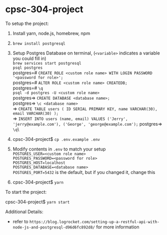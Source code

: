 # cpsc-304-project

To setup the project:

1. Install yarn, node.js, homebrew, npm

1. `brew install postgresql`

1. Setup Postgres Database on terminal, (`<variable>` indicates a variable you could fill in)\
   `brew services start postgresql`\
   `psql postgres`\
   postgres=# `CREATE ROLE <custom role name> WITH LOGIN PASSWORD '<password for role>';`\
   postgres=# `ALTER ROLE <custom role name> CREATEDB;`\
   postgres=# `\q`\
   `psql -d postgres -U <custom role name>`\
   postgres=> `CREATE DATABASE <database name>;`\
   postgres=> `\c <database name>`\
   <database name> =>
   `CREATE TABLE users ( ID SERIAL PRIMARY KEY, name VARCHAR(30), email VARCHAR(30) );`\
   <database name> =>
   `INSERT INTO users (name, email) VALUES ('Jerry', 'jerry@example.com'), ('George', 'george@example.com');`
   postgres=> `\q`\

1. cpsc-304-project\$ `cp .env.example .env`

1. Modify contents in `.env` to match your setup\
   `POSTGRES_USER=<custom role name>`\
   `POSTGRES_PASSWORD=<password for role>`\
   `POSTGRES_HOST=localhost`\
   `POSTGRES_DATABASE=<database name>`\
   `POSTGRES_PORT=5432` is the default, but if you changed it, change this

1. cpsc-304-project\$ `yarn`

To start the project:

cpsc-304-project\$ `yarn start`

Additional Details:

- refer to `https://blog.logrocket.com/setting-up-a-restful-api-with-node-js-and-postgresql-d96d6fc892d8/` for more information
